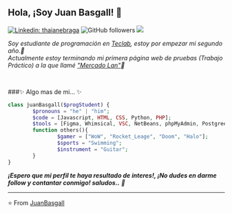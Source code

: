 <h2>Hola, ¡Soy Juan Basgall! 👋</h2>

[![Linkedin: thaianebraga](https://img.shields.io/badge/-Juan-blue?style=flat-square&logo=Linkedin&logoColor=white&link=https://www.linkedin.com/in/juanangelbasgall/)](https://www.linkedin.com/in/juanangelbasgall/)
![GitHub followers](https://img.shields.io/github/followers/JuanBasgall?label=Follow&style=social)
![](https://visitor-badge.glitch.me/badge?page_id=JuanBasgall.JuanBasgall)
<br>
<p><em>Soy estudiante de programación en <a href="https://www.teclab.edu.ar/">Teclab</a>, estoy por empezar mi segundo año.💪
  <br>Actualmente estoy terminando mi primera página web de pruebas (Trabajo Práctico) a la que llamé <a href="https://mercadolan.000webhostapp.com/">"Mercado Lan"</a>🔭</em></p>
<br>

  
###✨ Algo mas de mi... ✨
  
  
  
```PHP
class juanBasgall($progStudent) {
        $pronouns = "he" | "him";
        $code = [Javascript, HTML, CSS, Python, PHP];
        $tools = [Figma, Whimsical, VSC, NetBeans, phpMyAdmin, Postgree, SQL];
        function others(){
                $gamer = ["WoW", "Rocket_Leage", "Doom", "Halo"];
                $sports = "Swimming";
                $instrument = "Guitar";       
        }
}
```

<!--
**JuanBasgall/JuanBasgall** is a ✨ _special_ ✨ repository because its `README.md` (this file) appears on your GitHub profile.

Here are some ideas to get you started:

- 🔭 I’m currently working on ...
- 🌱 I’m currently learning ...
- 👯 I’m looking to collaborate on ...
- 🤔 I’m looking for help with ...
- 💬 Ask me about ...
- 📫 How to reach me: ...
- 😄 Pronouns: ...
- ⚡ Fun fact: ...
-->

  
  
  
  
  <em><b>¡Espero que mi perfil te haya resultado de interes!, ¡No dudes en darme follow y contantar conmigo! saludos..</b> 🙂</em>
  
  ---
  
  ⭐️ From [JuanBasgall](https://github.com/JuanBasgall)
